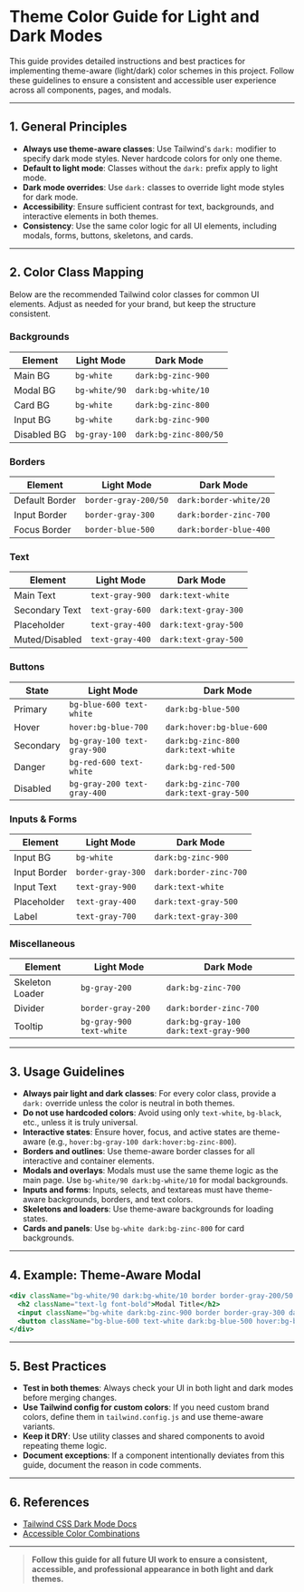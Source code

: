 # Theme Color Guide for Light and Dark Modes

This guide provides detailed instructions and best practices for implementing theme-aware (light/dark) color schemes in this project. Follow these guidelines to ensure a consistent and accessible user experience across all components, pages, and modals.

---

## 1. **General Principles**

- **Always use theme-aware classes**: Use Tailwind's `dark:` modifier to specify dark mode styles. Never hardcode colors for only one theme.
- **Default to light mode**: Classes without the `dark:` prefix apply to light mode.
- **Dark mode overrides**: Use `dark:` classes to override light mode styles for dark mode.
- **Accessibility**: Ensure sufficient contrast for text, backgrounds, and interactive elements in both themes.
- **Consistency**: Use the same color logic for all UI elements, including modals, forms, buttons, skeletons, and cards.

---

## 2. **Color Class Mapping**

Below are the recommended Tailwind color classes for common UI elements. Adjust as needed for your brand, but keep the structure consistent.

### **Backgrounds**
| Element         | Light Mode                | Dark Mode                |
|-----------------|--------------------------|--------------------------|
| Main BG         | `bg-white`               | `dark:bg-zinc-900`       |
| Modal BG        | `bg-white/90`            | `dark:bg-white/10`       |
| Card BG         | `bg-white`               | `dark:bg-zinc-800`       |
| Input BG        | `bg-white`               | `dark:bg-zinc-900`       |
| Disabled BG     | `bg-gray-100`            | `dark:bg-zinc-800/50`    |

### **Borders**
| Element         | Light Mode                | Dark Mode                |
|-----------------|--------------------------|--------------------------|
| Default Border  | `border-gray-200/50`     | `dark:border-white/20`   |
| Input Border    | `border-gray-300`        | `dark:border-zinc-700`   |
| Focus Border    | `border-blue-500`        | `dark:border-blue-400`   |

### **Text**
| Element         | Light Mode                | Dark Mode                |
|-----------------|--------------------------|--------------------------|
| Main Text       | `text-gray-900`          | `dark:text-white`        |
| Secondary Text  | `text-gray-600`          | `dark:text-gray-300`     |
| Placeholder     | `text-gray-400`          | `dark:text-gray-500`     |
| Muted/Disabled  | `text-gray-400`          | `dark:text-gray-500`     |

### **Buttons**
| State           | Light Mode                | Dark Mode                |
|-----------------|--------------------------|--------------------------|
| Primary         | `bg-blue-600 text-white`  | `dark:bg-blue-500`       |
| Hover           | `hover:bg-blue-700`       | `dark:hover:bg-blue-600` |
| Secondary       | `bg-gray-100 text-gray-900` | `dark:bg-zinc-800 dark:text-white` |
| Danger          | `bg-red-600 text-white`   | `dark:bg-red-500`        |
| Disabled        | `bg-gray-200 text-gray-400` | `dark:bg-zinc-700 dark:text-gray-500` |

### **Inputs & Forms**
| Element         | Light Mode                | Dark Mode                |
|-----------------|--------------------------|--------------------------|
| Input BG        | `bg-white`               | `dark:bg-zinc-900`       |
| Input Border    | `border-gray-300`        | `dark:border-zinc-700`   |
| Input Text      | `text-gray-900`          | `dark:text-white`        |
| Placeholder     | `text-gray-400`          | `dark:text-gray-500`     |
| Label           | `text-gray-700`          | `dark:text-gray-300`     |

### **Miscellaneous**
| Element         | Light Mode                | Dark Mode                |
|-----------------|--------------------------|--------------------------|
| Skeleton Loader | `bg-gray-200`            | `dark:bg-zinc-700`       |
| Divider         | `border-gray-200`        | `dark:border-zinc-700`   |
| Tooltip         | `bg-gray-900 text-white` | `dark:bg-gray-100 dark:text-gray-900` |

---

## 3. **Usage Guidelines**

- **Always pair light and dark classes**: For every color class, provide a `dark:` override unless the color is neutral in both themes.
- **Do not use hardcoded colors**: Avoid using only `text-white`, `bg-black`, etc., unless it is truly universal.
- **Interactive states**: Ensure hover, focus, and active states are theme-aware (e.g., `hover:bg-gray-100 dark:hover:bg-zinc-800`).
- **Borders and outlines**: Use theme-aware border classes for all interactive and container elements.
- **Modals and overlays**: Modals must use the same theme logic as the main page. Use `bg-white/90 dark:bg-white/10` for modal backgrounds.
- **Inputs and forms**: Inputs, selects, and textareas must have theme-aware backgrounds, borders, and text colors.
- **Skeletons and loaders**: Use theme-aware backgrounds for loading states.
- **Cards and panels**: Use `bg-white dark:bg-zinc-800` for card backgrounds.

---

## 4. **Example: Theme-Aware Modal**

```jsx
<div className="bg-white/90 dark:bg-white/10 border border-gray-200/50 dark:border-white/20 text-gray-900 dark:text-white">
  <h2 className="text-lg font-bold">Modal Title</h2>
  <input className="bg-white dark:bg-zinc-900 border border-gray-300 dark:border-zinc-700 text-gray-900 dark:text-white placeholder-gray-400 dark:placeholder-gray-500" />
  <button className="bg-blue-600 text-white dark:bg-blue-500 hover:bg-blue-700 dark:hover:bg-blue-600">Save</button>
</div>
```

---

## 5. **Best Practices**

- **Test in both themes**: Always check your UI in both light and dark modes before merging changes.
- **Use Tailwind config for custom colors**: If you need custom brand colors, define them in `tailwind.config.js` and use theme-aware variants.
- **Keep it DRY**: Use utility classes and shared components to avoid repeating theme logic.
- **Document exceptions**: If a component intentionally deviates from this guide, document the reason in code comments.

---

## 6. **References**
- [Tailwind CSS Dark Mode Docs](https://tailwindcss.com/docs/dark-mode)
- [Accessible Color Combinations](https://webaim.org/resources/contrastchecker/)

---

> **Follow this guide for all future UI work to ensure a consistent, accessible, and professional appearance in both light and dark themes.** 